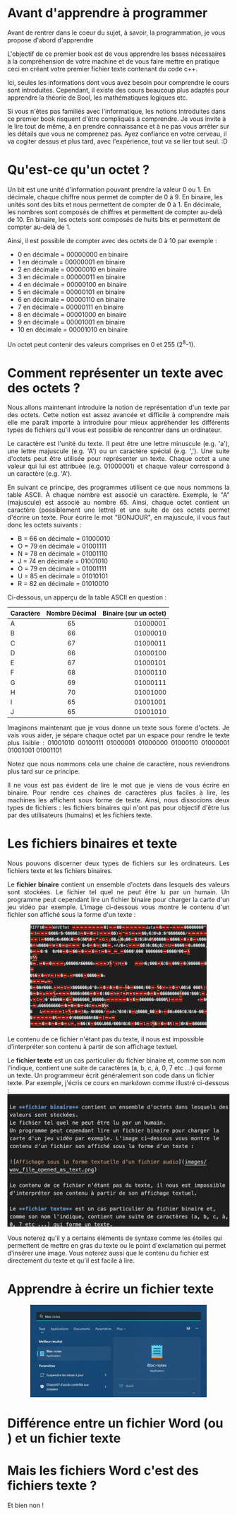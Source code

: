 


# Avant d'apprendre à programmer
Avant de rentrer dans le coeur du sujet, à savoir, la programmation, je vous propose d'abord d'apprendre 

L'objectif de ce premier book est de vous apprendre les bases nécessaires à la compréhension de votre machine et de vous faire mettre en pratique ceci en créant votre premier fichier texte contenant du code c++.

Ici, seules les informations dont vous avez besoin pour comprendre le cours sont introduites. Cependant, il existe des cours beaucoup plus adaptés pour apprendre la théorie de Bool, les mathématiques logiques etc.

Si vous n'êtes pas familiés avec l'informatique, les notions introduites dans ce premier book risquent d'être compliqués à comprendre. Je vous invite à le lire tout de même, à en prendre connaissance et à ne pas vous arrêter sur les détails que vous ne comprenez pas. Ayez confiance en votre cerveau, il va cogiter dessus et plus tard, avec l'expérience, tout va se lier tout seul. :D 

# Qu'est-ce qu'un octet ?
Un bit est une unité d'information pouvant prendre la valeur 0 ou 1. 
En décimale, chaque chiffre nous permet de compter de 0 à 9. 
En binaire, les unités sont des bits et nous permettent de compter de 0 à 1.
En décimale, les nombres sont composés de chiffres et permettent de compter au-delà de 10.
En binaire, les octets sont composés de huits bits et permettent de compter au-delà de 1.

Ainsi, il est possible de compter avec des octets de 0 à 10 par exemple : 
- 0 en décimale = 00000000 en binaire
- 1 en décimale = 00000001 en binaire
- 2 en décimale = 00000010 en binaire
- 3 en décimale = 00000011 en binaire
- 4 en décimale = 00000100 en binaire
- 5 en décimale = 00000101 en binaire
- 6 en décimale = 00000110 en binaire
- 7 en décimale = 00000111 en binaire
- 8 en décimale = 00001000 en binaire
- 9 en décimale = 00001001 en binaire
- 10 en décimale = 00001010 en binaire

Un octet peut contenir des valeurs comprises en 0 et 255 (2<sup>8</sup>-1).


# Comment représenter un texte avec des octets ?

<div style="text-align: justify">
Nous allons maintenant introduire la notion de représentation d'un texte par des octets. Cette notion est assez avancée et difficile à comprendre mais elle me paraît importe à introduire pour mieux appréhender les différents types de fichiers qu'il vous est possible de rencontrer dans un ordinateur.  



Le caractère est l'unité du texte. 
Il peut être une lettre minuscule (e.g. 'a'), une lettre majuscule (e.g. 'A') ou un caractère spécial (e.g. ',').
Une suite d'octets peut être utilisée pour représenter un texte.
Chaque octet a une valeur qui lui est attribuée (e.g. 01000001) et chaque valeur correspond à un caractère (e.g. 'A'). 


En suivant ce principe, des programmes utilisent ce que nous nommons la table ASCII. 
À chaque nombre est associé un caractère. 
Exemple,  le "A" (majuscule) est associé au nombre 65. 
Ainsi, chaque octet contient un caractère (possiblement une lettre) et une suite de ces octets permet d'écrire un texte. Pour écrire le mot "BONJOUR", en majuscule, il vous faut donc les octets suivants : 
- B = 66 en décimale = 01000010
- O = 79 en décimale = 01001111
- N = 78 en décimale = 01001110
- J = 74 en décimale = 01001010
- O = 79 en décimale = 01001111
- U = 85 en décimale = 01010101
- R = 82 en décimale = 01010010
</div>

Ci-dessous, un apperçu de la table ASCII en question : 

| Caractère | Nombre Décimal | Binaire (sur un octet) |
|:---------|:--------:|---------:|
| A | 65 | 01000001 |
| B | 66 | 01000010 |
| C | 67 | 01000011 |
| D | 66 | 01000100 |
| E | 67 | 01000101 |
| F | 68 | 01000110 |
| G | 69 | 01000111 |
| H | 70 | 01001000 |
| I | 65 | 01001001 |
| J | 65 | 01001010 |

<div style="text-align: justify">
Imaginons maintenant que je vous donne un texte sous forme d'octets. Je vais vous aider, je sépare chaque octet par un espace pour rendre le texte plus lisible :  01001010 00100111 01000001 01000000 01000110 01000001 01001001 01001101

Notez que nous nommons cela une chaine de caractère, nous reviendrons plus tard sur ce principe.

Il ne vous est pas évident de lire le mot que je viens de vous écrire en binaire.
Pour rendre ces chaines de caractères plus faciles à lire, les machines les affichent sous forme de texte.
Ainsi, nous dissocions deux types de fichiers : les fichiers binaires qui n'ont pas pour objectif d'être lus par des utilisateurs (humains) et les fichiers texte.
</div>



# Les fichiers binaires et texte
<div style="text-align: justify">
Nous pouvons discerner deux types de fichiers sur les ordinateurs. 
Les fichiers texte et les fichiers binaires.


Le **fichier binaire** contient un ensemble d'octets dans lesquels des valeurs sont stockées. 
Le fichier tel quel ne peut être lu par un humain. 
Un programme peut cependant lire un fichier binaire pour charger la carte d'un jeu vidéo par exemple. L'image ci-dessous vous montre le contenu d'un fichier son affiché sous la forme d'un texte : 
</div>

<p align="center"><img src="images/wav_file_opened_as_text.png" alt="Affichage sous la forme textuelle d'un fichier audio" width="400"/></p>

Le contenu de ce fichier n'étant pas du texte, il nous est impossible d'interpréter son contenu à partir de son affichage textuel.

Le **fichier texte** est un cas particulier du fichier binaire et, comme son nom l'indique, contient une suite de caractères (a, b, c, à, 0, 7 etc ...) qui forme un texte. 
Un programmeur écrit généralement son code dans un fichier texte. Par exemple, j'écris ce cours en markdown comme illustré ci-dessous : 
![Exemple de code markdown ouvert sur un éditeur de texte simple](images/markdown.png)

Vous noterez qu'il y a certains éléments de syntaxe comme les étoiles qui permettent de mettre en gras du texte ou le point d'exclamation qui permet d'insérer une image. Vous noterez aussi que le contenu du fichier est directement du texte et qu'il est facile à lire.


# Apprendre à écrire un fichier texte

<p align="center"><img src="images/search_bloc_note.png" alt="Chercher un bloc note dans la barre de windows" width="400"/></p>


# Différence entre un fichier Word (ou ) et un fichier texte


# Mais les fichiers Word c'est des fichiers texte ? 
Et bien non ! 

